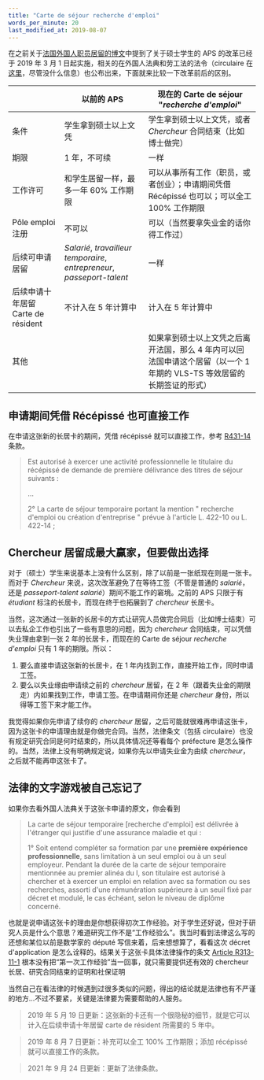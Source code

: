 ```yaml
---
title: "Carte de séjour recherche d'emploi"
words_per_minute: 20
last_modified_at: 2019-08-07
---
```


在之前关于[法国外国人职员居留的博文](/2018/03/25/carte-de-sejour-salarie)中提到了关于硕士学生的 APS 的改革已经于 2019 年 3 月 1 日起实施，相关的在外国人法典和劳工法的法令（circulaire 在[这里](https://drive.google.com/file/d/1K8KZQ7NeYMW1rq75pcaD2zQAFWfDi998)，尽管没什么信息）也公布出来，下面就来比较一下改革前后的区别。

|                                    | 以前的 APS                                                   | 现在的 Carte de séjour "*recherche d'emploi*"                |
| ---------------------------------- | ------------------------------------------------------------ | ------------------------------------------------------------ |
| 条件                               | 学生拿到硕士以上文凭                                         | 学生拿到硕士以上文凭，或者 *Chercheur* 合同结束（比如博士做完） |
| 期限                               | 1 年，不可续                                                 | 一样                                                         |
| 工作许可                           | 和学生居留一样，最多一年 60% 工作期限                        | 可以从事所有工作（职员，或者创业）；申请期间凭借 Récépissé 也可以；可以全工 100% 工作期限  |
| Pôle emploi 注册                   | 不可以                                                       | 可以（当然要拿失业金的话你得工作过）                         |
| 后续可申请居留                     | *Salarié*, *travailleur temporaire*, *entrepreneur*, *passeport-talent* | 一样                                                         |
| 后续申请十年居留 Carte de résident | 不计入在 5 年计算中                                          | 计入在 5 年计算中                                            |
| 其他                               |                                                              | 如果拿到硕士以上文凭之后离开法国，那么 4 年内可以回法国申请这个居留（以一个 1 年期的 VLS-TS 等效居留的长期签证的形式） |

## 申请期间凭借 Récépissé 也可直接工作

在申请这张新的长居卡的期间，凭借 récépissé 就可以直接工作，参考 [R431-14](https://www.legifrance.gouv.fr/codes/article_lc/LEGIARTI000042806976) 条款。

> Est autorisé à exercer une activité professionnelle le titulaire du récépissé de demande de première délivrance des titres de séjour suivants :
>
> ...
>
> 2° La carte de séjour temporaire portant la mention " recherche d'emploi ou création d'entreprise " prévue à l'article L. 422-10 ou L. 422-14 ;

## Chercheur 居留成最大赢家，但要做出选择

对于（硕士）学生来说基本上没有什么区别，除了以前是一张纸现在则是一张卡。而对于 *Chercheur* 来说，这次改革避免了在等待工签（不管是普通的 *salarié*，还是 *passeport-talent salarié*）期间不能工作的窘境。之前的 APS 只限于有 *étudiant* 标注的长居卡，而现在终于也拓展到了 *chercheur* 长居卡。

当然，这次通过一张新的长居卡的方式让研究人员做完合同后（比如博士结束）可以去私企工作也引出了一些有意思的问题，因为 *chercheur* 合同结束，可以凭借失业理由拿到一张 2 年的长居卡，而现在的 Carte de séjour *recherche d'emploi* 只有 1 年的期限。所以：

1. 要么直接申请这张新的长居卡，在 1 年内找到工作，直接开始工作，同时申请工签。
2. 要么以失业缘由申请续之前的 *chercheur* 居留，在 2 年（跟着失业金的期限走）内如果找到工作，申请工签。在申请期间你还是 *chercheur* 身份，所以得等工签下来才能工作。

我觉得如果你先申请了续你的 *chercheur* 居留，之后可能就很难再申请这张卡，因为这张卡的申请理由就是你做完合同。当然，法律条文（包括 circulaire）也没有规定研究合同是何时结束的，所以具体情况还等看每个 préfecture 是怎么操作的。当然，法律上没有明确规定说，如果你先以申请失业金为由续 *chercheur*，之后就不能再申这张卡了。

## 法律的文字游戏被自己忘记了

如果你去看外国人法典关于这张卡申请的原文，你会看到

> La carte de séjour temporaire [recherche d'emploi] est délivrée à l'étranger qui justifie d'une assurance maladie et qui :
>
> 1° Soit entend compléter sa formation par une **première expérience professionnelle**, sans limitation à un seul emploi ou à un seul employeur. Pendant la durée de la carte de séjour temporaire mentionnée au premier alinéa du I, son titulaire est autorisé à chercher et à exercer un emploi en relation avec sa formation ou ses recherches, assorti d'une rémunération supérieure à un seuil fixé par décret et modulé, le cas échéant, selon le niveau de diplôme concerné.

也就是说申请这张卡的理由是你想获得初次工作经验。对于学生还好说，但对于研究人员是什么个意思？难道研究工作不是“工作经验么”。我当时看到法律这么写的还想和某位以前是数学家的 député 写信来着，后来想想算了，看看这次 décret d'application 是怎么诠释的。结果关于这张卡具体法律操作的条文 [Article R313-11-1](https://www.legifrance.gouv.fr/affichCodeArticle.do;jsessionid=34E3EFA5A1D71BF7FCE5118406B8F07D.tplgfr24s_2?idArticle=LEGIARTI000038181412&cidTexte=LEGITEXT000006070158) 根本没有把“第一次工作经验”当一回事，就只需要提供还有效的 chercheur 长居、研究合同结束的证明和社保证明

当然自己在看法律的时候遇到过很多类似的问题，得出的结论就是法律也有不严谨的地方...不过不要紧，关键是法律要为需要帮助的人服务。

> 2019 年 5 月 19 日更新：这张新的卡还有一个很隐秘的细节，就是它可以计入在后续申请十年居留 carte de résident 所需要的 5 年中。

> 2019 年 8 月 7 日更新：补充可以全工 100% 工作期限；添加 récépissé 就可以直接工作的条款。

> 2021 年 9 月 24 日更新：更新了法律条款。
